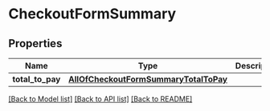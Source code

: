 # CheckoutFormSummary

## Properties
Name | Type | Description | Notes
------------ | ------------- | ------------- | -------------
**total_to_pay** | [**AllOfCheckoutFormSummaryTotalToPay**](AllOfCheckoutFormSummaryTotalToPay.md) |  | 

[[Back to Model list]](../../README.md#documentation-for-models) [[Back to API list]](../../README.md#documentation-for-api-endpoints) [[Back to README]](../../README.md)

